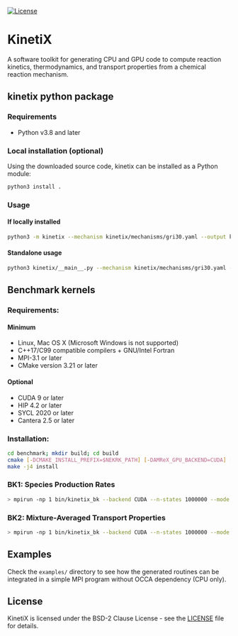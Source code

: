 [![License](https://img.shields.io/badge/License-BSD%202--Clause-orange.svg)](https://opensource.org/licenses/BSD-2-Clause)

# KinetiX
A software toolkit for generating CPU and GPU code to compute reaction kinetics, thermodynamics, and transport properties from a chemical reaction mechanism.

## kinetix python package 

### Requirements
* Python v3.8 and later


### Local installation (optional)
Using the downloaded source code, kinetix can be installed as a Python module:
```sh
python3 install . 
```

### Usage
#### If locally installed
```sh
python3 -m kinetix --mechanism kinetix/mechanisms/gri30.yaml --output kinetix/out/mechanisms/gri
```

#### Standalone usage
```sh
python3 kinetix/__main__.py --mechanism kinetix/mechanisms/gri30.yaml --output kinetix/out/mechanisms/gri
```

## Benchmark kernels

### Requirements:
#### Minimum
* Linux, Mac OS X (Microsoft Windows is not supported)
* C++17/C99 compatible compilers + GNU/Intel Fortran
* MPI-3.1 or later
* CMake version 3.21 or later
#### Optional
* CUDA 9 or later 
* HIP 4.2 or later
* SYCL 2020 or later
* Cantera 2.5 or later

### Installation:

```sh
cd benchmark; mkdir build; cd build
cmake [-DCMAKE_INSTALL_PREFIX=$NEKRK_PATH] [-DAMReX_GPU_BACKEND=CUDA] [-DAMReX_PRECISION=SINGLE] ..
make -j4 install
```
### BK1: Species Production Rates

```sh
> mpirun -np 1 bin/kinetix_bk --backend CUDA --n-states 1000000 --mode 1 --yaml-file kinetix/mechanisms/gri30.yaml
```

### BK2: Mixture-Averaged Transport Properties

```sh
> mpirun -np 1 bin/kinetix_bk --backend CUDA --n-states 1000000 --mode 2  --yaml-file kinetix/mechanisms/gri30.yaml
```

## Examples

Check the `examples/` directory to see how the generated routines can be integrated in a simple MPI program without OCCA dependency (CPU only).

## License

KinetiX is licensed under the BSD-2 Clause License - see the [LICENSE](LICENSE) file for details.
